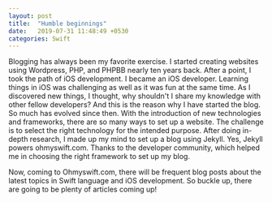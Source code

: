 ```yaml
---
layout: post
title:  "Humble beginnings"
date:   2019-07-31 11:48:49 +0530
categories: Swift
---
```


Blogging has always been my favorite exercise. I started creating websites using Wordpress, PHP, and PHPBB nearly ten years back. After a point, I took the path of iOS development. I became an iOS developer. Learning things in iOS was challenging as well as it was fun at the same time. As I discovered new things, I thought, why shouldn't I share my knowledge with other fellow developers? And this is the reason why I have started the blog. 
So much has evolved since then. With the introduction of new technologies and frameworks, there are so many ways to set up a website. The challenge is to select the right technology for the intended purpose. After doing in-depth research,  I made up my mind to set up a blog using Jekyll. Yes, Jekyll powers ohmyswift.com. Thanks to the developer community, which helped me in choosing the right framework to set up my blog. 

Now, coming to Ohmyswift.com, there will be frequent blog posts about the latest topics in Swift language and iOS development. So buckle up, there are going to be plenty of articles coming up!
